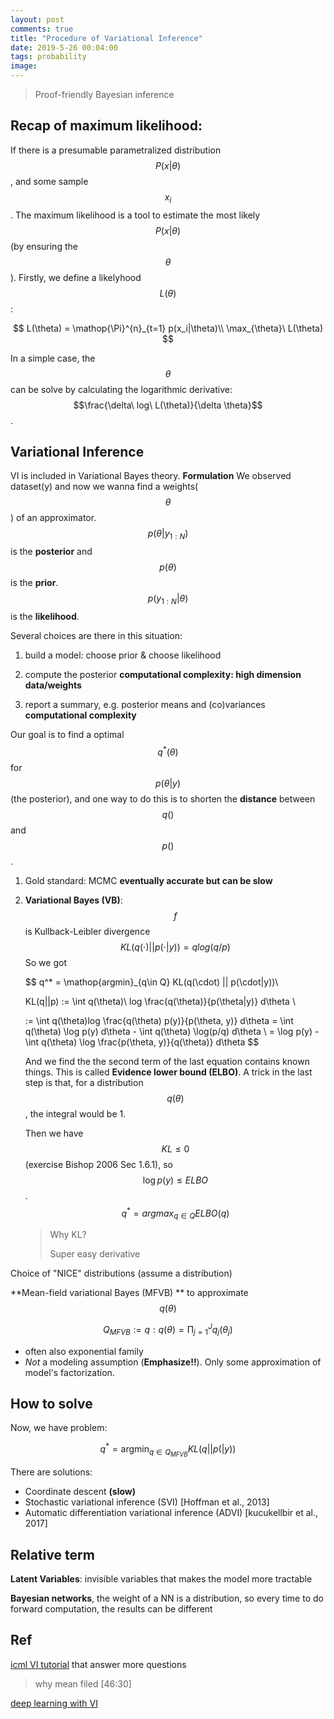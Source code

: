 ```yaml
---
layout: post
comments: true
title: "Procedure of Variational Inference"
date: 2019-5-26 00:04:00
tags: probability
image:
---
```


> Proof-friendly Bayesian inference

<!--more-->
## Recap of maximum likelihood:
If there is a presumable parametralized distribution $$P(x|\theta)$$, and some sample $${x_i}$$. The maximum likelihood is a tool to estimate the most likely $$P(x|\theta)$$ (by ensuring the $$\theta$$). Firstly, we define a likelyhood $$L(\theta)$$:

$$
L(\theta) = \mathop{\Pi}^{n}_{t=1} p(x_i|\theta)\\
\max_{\theta}\ L(\theta)
$$

In a simple case, the $$\theta$$ can be solve by calculating the logarithmic derivative: $$\frac{\delta\ log\ L(\theta)}{\delta \theta}$$.

## Variational Inference

VI is included in  Variational Bayes theory.
**Formulation** We observed dataset(y) and now we wanna find a weights($$\theta$$) of an approximator. $$p(\theta| y_{1:N})$$ is the **posterior** and $$p(\theta)$$ is the **prior**.  $$p(y_{1:N} | \theta)$$ is the **likelihood**. 

Several choices are there in this situation:
1. build a model: choose prior & choose likelihood 

2. compute the posterior **computational complexity: high dimension data/weights**
3.  report a summary, e.g. posterior means and (co)variances **computational complexity**

Our goal is to find a optimal $$q^*(\theta)$$  for $$p(\theta| y)$$ (the posterior), and one way to do this is to shorten the **distance** between $$q()$$ and $$p()$$. 
1. Gold standard: MCMC **eventually accurate but can be slow**

2. **Variational Bayes  (VB)**: $$f$$ is Kullback-Leibler divergence 
   $$
   KL(q(\cdot) || p(\cdot | y)) = q log(q/p)
   $$
   So we got

   $$
   q^* = \mathop{argmin}_{q\in Q} KL(q(\cdot) || p(\cdot|y))\\
   
   KL(q||p) := \int q(\theta)\ log \frac{q(\theta)}{p(\theta|y)} d\theta \\
   
   := \int q(\theta)log \frac{q(\theta) p(y)}{p(\theta, y)} d\theta = \int q(\theta) \log p(y) d\theta - \int q(\theta) \log(p/q) d\theta \\
   = \log p(y) - \int q(\theta) \log \frac{p(\theta, y)}{q(\theta)} d\theta
   $$

   And we find the the second term of the last equation contains known things. This is called **Evidence lower bound (ELBO)**. A trick in the last step is that, for a distribution $$q(\theta)$$, the integral would be 1. 

   Then we have $$KL \leq 0$$ (exercise Bishop 2006 Sec 1.6.1), so $$\log p(y) \leq ELBO$$ . $$q^* = argmax _{q\in Q} ELBO(q) $$

   > Why KL?
   >
   > Super easy derivative

Choice of "NICE" distributions (assume a distribution)

**Mean-field variational Bayes (MFVB) ** to approximate $$q(\theta)$$

$$
Q_{MFVB} := {q: q(\theta) = \mathop{\Pi}^{J}_{j=1} q_j(\theta_j)}
$$

- often also exponential family
- *Not* a modeling assumption (**Emphasize!!**). Only some approximation of model's factorization.

## How to solve

Now, we have problem: 

$$
q^* = \mathop{argmin}_{q\in Q_{MFVB}} KL(q || p( |y))
$$

There are solutions:

- Coordinate descent **(slow)**
- Stochastic variational inference (SVI) [Hoffman et al., 2013]
- Automatic differentiation variational inference (ADVI) [kucukellbir et al., 2017]

## Relative term

**Latent Variables**: invisible variables that makes the model more tractable

**Bayesian networks**, the weight of a NN is a distribution, so every time to do forward computation, the results can be different

## Ref

[icml VI tutorial](https://www.youtube.com/watch?v=DYRK0-_K2UU) that answer more questions

> why mean filed [46:30]

[deep learning with VI](https://www.youtube.com/watch?v=h0UE8FzdE8U)

